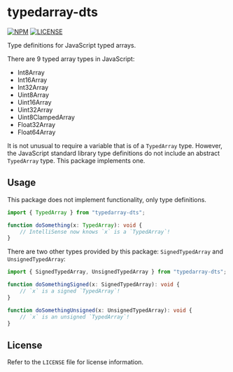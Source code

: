 [license-shield-url]: https://img.shields.io/github/license/mgthomas99/typedarray-dts.svg?style=flat-square
[license-url]: https://github.com/mgthomas99/typedarray-dts/blob/master/LICENSE
[npm-version-shield-url]: https://img.shields.io/npm/v/typedarray-dts.svg?style=flat-square
[npm-url]: https://www.npmjs.com/package/typedarray-dts

# typedarray-dts

[![NPM][npm-version-shield-url]][npm-url]
[![LICENSE][license-shield-url]][license-url]

Type definitions for JavaScript typed arrays.

There are 9 typed array types in JavaScript:

- Int8Array
- Int16Array
- Int32Array
- Uint8Array
- Uint16Array
- Uint32Array
- Uint8ClampedArray
- Float32Array
- Float64Array

It is not unusual to require a variable that is of a `TypedArray` type. However,
the JavaScript standard library type definitions do not include an abstract
`TypedArray` type. This package implements one.

## Usage

This package does not implement functionality, only type definitions.

```ts
import { TypedArray } from "typedarray-dts";

function doSomething(x: TypedArray): void {
    // IntelliSense now knows `x` is a `TypedArray`!
}
```

There are two other types provided by this package: `SignedTypedArray` and
`UnsignedTypedArray`:

```ts
import { SignedTypedArray, UnsignedTypedArray } from "typedarray-dts";

function doSomethingSigned(x: SignedTypedArray): void {
    // `x` is a signed `TypedArray`!
}

function doSomethingUnsigned(x: UnsignedTypedArray): void {
    // `x` is an unsigned `TypedArray`!
}
```

## License

Refer to the `LICENSE` file for license information.
